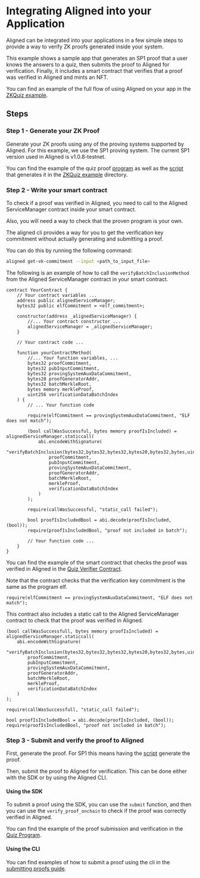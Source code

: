 # Integrating Aligned into your Application

Aligned can be integrated into your applications in a few simple steps to provide a way to verify ZK proofs generated inside your system.  

This example shows a sample app that generates an SP1 proof that a user knows the answers to a quiz, then submits the proof to Aligned for verification.
Finally, it includes a smart contract that verifies that a proof was verified in Aligned and mints an NFT.

You can find an example of the full flow of using Aligned on your app in the [ZKQuiz example](../../examples/zkquiz). 

## Steps

### Step 1 - Generate your ZK Proof

Generate your ZK proofs using any of the proving systems supported by Aligned.
For this example, we use the SP1 proving system. The current SP1 version used in Aligned is v1.0.8-testnet.

You can find the example of the quiz proof [program](../../examples/zkquiz/quiz/program/src/main.rs) as well as the [script](../../examples/zkquiz/quiz/script/src/main.rs) that generates it in the [ZKQuiz example](../../examples/zkquiz) directory.

### Step 2 - Write your smart contract

To check if a proof was verified in Aligned, you need to call to the Aligned ServiceManager contract inside your smart contract. 

Also, you will need a way to check that the proven program is your own.

The aligned cli provides a way for you to get the verification key commitment
without actually generating and submitting a proof.

You can do this by running the following command:

```bash
aligned get-vk-commitment --input <path_to_input_file>
```

The following is an example of how to call the `verifyBatchInclusionMethod` from the Aligned ServiceManager contract in your smart contract.

```solidity
contract YourContract {
    // Your contract variables ...
    address public alignedServiceManager;
    bytes32 public elfCommitment = <elf_commitment>;

    constructor(address _alignedServiceManager) {
        //... Your contract constructor ...
        alignedServiceManager = _alignedServiceManager;
    }
    
    // Your contract code ...
    
    function yourContractMethod(
        //... Your function variables, ...
        bytes32 proofCommitment,
        bytes32 pubInputCommitment,
        bytes32 provingSystemAuxDataCommitment,
        bytes20 proofGeneratorAddr,
        bytes32 batchMerkleRoot,
        bytes memory merkleProof,
        uint256 verificationDataBatchIndex
    ) {
        // ... Your function code
        
        require(elfCommitment == provingSystemAuxDataCommitment, "ELF does not match");
        
        (bool callWasSuccessful, bytes memory proofIsIncluded) = alignedServiceManager.staticcall(
            abi.encodeWithSignature(
                "verifyBatchInclusion(bytes32,bytes32,bytes32,bytes20,bytes32,bytes,uint256)",
                proofCommitment,
                pubInputCommitment,
                provingSystemAuxDataCommitment,
                proofGeneratorAddr,
                batchMerkleRoot,
                merkleProof,
                verificationDataBatchIndex
            )
        );

        require(callWasSuccessful, "static_call failed");
        
        bool proofIsIncludedBool = abi.decode(proofIsIncluded, (bool));
        require(proofIsIncludedBool, "proof not included in batch");
        
        // Your function code ...
    }
}
```

You can find the example of the smart contract that checks the proof was verified in Aligned
in the [Quiz Verifier Contract](../../examples/zkquiz/contracts/src/VerifierContract.sol).

Note that the contract checks that the verification key commitment is the same as the program elf.

```solidity
require(elfCommitment == provingSystemAuxDataCommitment, "ELF does not match");
```

This contract also includes a static call to the Aligned ServiceManager contract 
to check that the proof was verified in Aligned.

```solidity
(bool callWasSuccessfull, bytes memory proofIsIncluded) = alignedServiceManager.staticcall(
    abi.encodeWithSignature(
        "verifyBatchInclusion(bytes32,bytes32,bytes32,bytes20,bytes32,bytes,uint256)",
        proofCommitment,
        pubInputCommitment,
        provingSystemAuxDataCommitment,
        proofGeneratorAddr,
        batchMerkleRoot,
        merkleProof,
        verificationDataBatchIndex
    )
);

require(callWasSuccessfull, "static_call failed");

bool proofIsIncludedBool = abi.decode(proofIsIncluded, (bool));
require(proofIsIncludedBool, "proof not included in batch");
```

### Step 3 - Submit and verify the proof to Aligned

First, generate the proof. For SP1 this means having the [script](../../examples/zkquiz/quiz/script/src/main.rs) generate the proof.

Then, submit the proof to Aligned for verification. This can be done either with the SDK or by using the Aligned CLI.

#### Using the SDK

To submit a proof using the SDK, you can use the `submit` function, and then you can use the `verify_proof_onchain` to check if the proof was correctly verified in Aligned.

You can find the example of the proof submission and verification in the [Quiz Program](../../examples/zkquiz/quiz/script/src/main.rs).

#### Using the CLI
You can find examples of how to submit a proof using the cli in the [submitting proofs guide](0_submitting_proofs.md).
